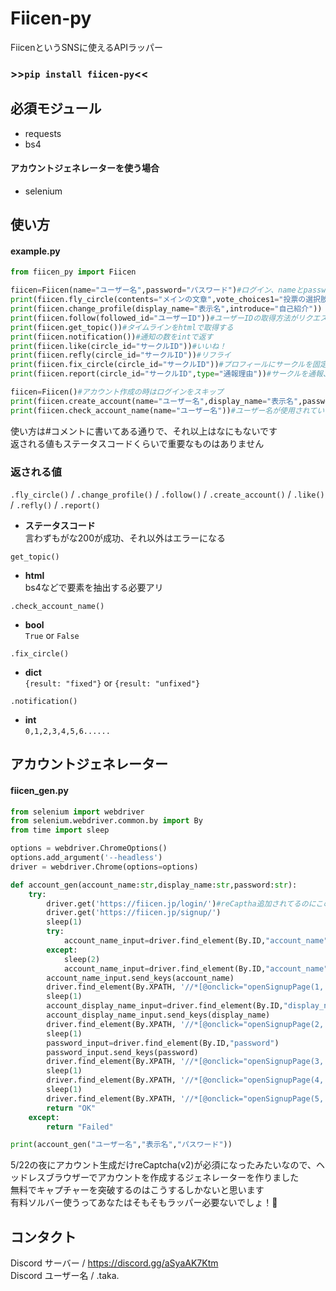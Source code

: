 # Fiicen-py
FiicenというSNSに使えるAPIラッパー
### >>```pip install fiicen-py```<<  
## 必須モジュール  
- requests
- bs4
#### アカウントジェネレーターを使う場合  
- selenium
## 使い方  
#### example.py
```py
from fiicen_py import Fiicen

fiicen=Fiicen(name="ユーザー名",password="パスワード")#ログイン、nameとpasswordを設定しなかったらログインをスキップします
print(fiicen.fly_circle(contents="メインの文章",vote_choices1="投票の選択肢1",vote_choices2="投票の選択肢2"))
print(fiicen.change_profile(display_name="表示名",introduce="自己紹介"))
print(fiicen.follow(followed_id="ユーザーID"))#ユーザーIDの取得方法がリクエスト見るしかなさそうなので使い道ナシ？
print(fiicen.get_topic())#タイムラインをhtmlで取得する
print(fiicen.notification())#通知の数をintで返す
print(fiicen.like(circle_id="サークルID"))#いいね！
print(fiicen.refly(circle_id="サークルID"))#リフライ
print(fiicen.fix_circle(circle_id="サークルID"))#プロフィールにサークルを固定
print(fiicen.report(circle_id="サークルID",type="通報理由"))#サークルを通報、理由は：harassment / sensitive / spam / suicide / spoofing / privacy / violence / misinformation / discrimination から選ぶ

fiicen=Fiicen()#アカウント作成の時はログインをスキップ
print(fiicen.create_account(name="ユーザー名",display_name="表示名",password="パスワード"))
print(fiicen.check_account_name(name="ユーザー名"))#ユーザー名が使用されているかどうか確認する...使いどころは不明
```
使い方は#コメントに書いてある通りで、それ以上はなにもないです  
返される値もステータスコードくらいで重要なものはありません  
### 返される値  
```.fly_circle()``` / ```.change_profile()``` / ```.follow()``` / ```.create_account()``` / ```.like()``` / ```.refly()``` / ```.report()``` 
- **ステータスコード**  
  言わずもがな200が成功、それ以外はエラーになる  

```get_topic()``` 
- **html**  
  bs4などで要素を抽出する必要アリ

```.check_account_name()```
- **bool**  
  ```True``` or ```False```

```.fix_circle()```
- **dict**  
  ```{result: "fixed"}``` or ```{result: "unfixed"}```

```.notification()```
- **int**  
  ```0,1,2,3,4,5,6......```
## アカウントジェネレーター  
#### fiicen_gen.py
```py
from selenium import webdriver
from selenium.webdriver.common.by import By
from time import sleep

options = webdriver.ChromeOptions()
options.add_argument('--headless')
driver = webdriver.Chrome(options=options)

def account_gen(account_name:str,display_name:str,password:str):
    try:
        driver.get('https://fiicen.jp/login/')#reCaptha追加されてるのにこのリクエストがないとcsrftokenが生成されないやばいバグが修正されてない (5/22)
        driver.get('https://fiicen.jp/signup/')
        sleep(1)
        try:
            account_name_input=driver.find_element(By.ID,"account_name")
        except:
            sleep(2)
            account_name_input=driver.find_element(By.ID,"account_name")
        account_name_input.send_keys(account_name)
        driver.find_element(By.XPATH, '//*[@onclick="openSignupPage(1, 2);"]').click()
        sleep(1)
        account_display_name_input=driver.find_element(By.ID,"display_name")
        account_display_name_input.send_keys(display_name)
        driver.find_element(By.XPATH, '//*[@onclick="openSignupPage(2, 3);"]').click()
        sleep(1)
        password_input=driver.find_element(By.ID,"password")
        password_input.send_keys(password)
        driver.find_element(By.XPATH, '//*[@onclick="openSignupPage(3, 4);"]').click()
        sleep(1)
        driver.find_element(By.XPATH, '//*[@onclick="openSignupPage(4, 5);"]').click()
        sleep(1)
        driver.find_element(By.XPATH, '//*[@onclick="openSignupPage(5, 6), submitSignup()"]').click()
        return "OK"
    except:
        return "Failed"

print(account_gen("ユーザー名","表示名","パスワード"))
```  
5/22の夜にアカウント生成だけreCaptcha(v2)が必須になったみたいなので、ヘッドレスブラウザーでアカウントを作成するジェネレーターを作りました  
無料でキャプチャーを突破するのはこうするしかないと思います  
有料ソルバー使うってあなたはそもそもラッパー必要ないでしょ！🫵
## コンタクト
Discord サーバー / https://discord.gg/aSyaAK7Ktm  
Discord ユーザー名 / .taka.

